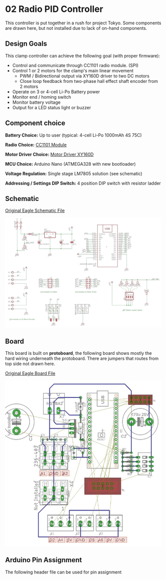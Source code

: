 # 02 Radio PID Controller

This controller is put together in a rush for project Tokyo. Some components are drawn here, but not installed due to lack of on-hand components.

## Design Goals

This clamp controller can achieve the following goal (with proper firmware):

- Control and communicate through CC1101 radio module. (SPI)
- Control 1 or 2 motors for the clamp's main linear movement
  - PWM / Bidirectional output via XY160D driver to two DC motors
  - Close loop feedback from two-phase hall effect shaft encoder from 2 motors
- Operate on 3 or 4-cell Li-Po Battery power
- Monitor end / homing switch
- Monitor battery voltage
- Output for a LED status light or buzzer 

## Component choice

**Battery Choice:** Up to user (typical: 4-cell Li-Po 1000mAh 4S 75C)

**Radio Choice:** [CC1101 Module](../doc/radio/CC1101_Radio.md)

**Motor Driver Choice:** [Motor Driver XY160D](../doc/motor_driver/motor_driver_XY160D.md)

**MCU Choice:** Arduino Nano (ATMEGA328 with new bootloader)

**Voltage Regulation:** Single stage LM7805 solution (see schematic)

**Addressing / Settings DIP Switch:** 4 position DIP switch with resistor ladder

## Schematic

[Original Eagle Schematic File](Controller.sch)

![schematic](schematic.jpg)

## Board

This board is built on **protoboard**, the following board shows mostly the hard wiring underneath the protoboard. There are jumpers that routes from top side not drawn here.

[Original Eagle Board File](Controller.brd)

![board](board.jpg)

## Arduino Pin Assignment

The following header file can be used for pin assignment

